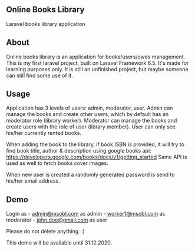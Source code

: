 ## Online Books Library

Laravel books library application

## About

Online books library is an application for books/users/owes management.
This is my first laravel project, built on Laravel Framework 6.5. It's made for learning purposes only. 
It is still an unfinished project, but maybe someone can still find some use of it.

## Usage

Application has 3 levels of users: admin, moderator, user.
Admin can manage the books and create other users, which by default has an moderator role (library worker).
Moderator can manage the books and create users with the role of user (library member).
User can only see his/her currently rented books.
    
When adding the book to the library, if book ISBN is provided, it will try to find book title, author & description using google books api:
https://developers.google.com/books/docs/v1/getting_started
Same API is used as well to fetch books cover images.

When new user is created a randomly generated password is send to his/her email address.

## Demo

Login as 
	- admin@msobl.com as admin
	- worker1@msobl.com as moderator
	- john.doe@gmail.com as user

Please do not delete anything. :)

This demo will be available until 31.12.2020. 
